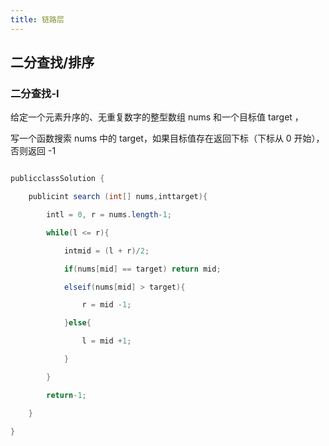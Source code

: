 ```yaml
---
title: 链路层
---
```

## 二分查找/排序

### 二分查找-I

给定一个元素升序的、无重复数字的整型数组 nums 和一个目标值 target ，

写一个函数搜索 nums 中的 target，如果目标值存在返回下标（下标从 0 开始），否则返回 -1

```java

publicclassSolution {

    publicint search (int[] nums,inttarget){

        intl = 0, r = nums.length-1;

        while(l <= r){

            intmid = (l + r)/2;

            if(nums[mid] == target) return mid;

            elseif(nums[mid] > target){

                r = mid -1;

            }else{

                l = mid +1;

            }  

        }

        return-1;

    }

}

```
